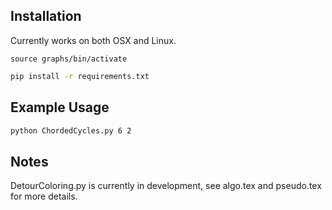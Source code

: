 ## Installation
Currently works on both OSX and Linux.
```{r, engine='bash', count_lines}
source graphs/bin/activate
```

``` bash
pip install -r requirements.txt
```

## Example Usage

``` bash
python ChordedCycles.py 6 2
```

## Notes

DetourColoring.py is currently in development, see algo.tex and pseudo.tex for more details.
